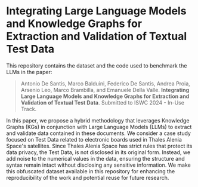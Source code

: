 # Integrating Large Language Models and Knowledge Graphs for Extraction and Validation of Textual Test Data

This repository contains the dataset and the code used to benchmark the LLMs in the paper:

> Antonio De Santis, Marco Balduini, Federico De Santis, Andrea Proia, Arsenio Leo, Marco Brambilla, and Emanuele Della Valle.
> **Integrating Large Language Models and Knowledge Graphs for Extraction and Validation of Textual Test Data**. Submitted to ISWC 2024 - In-Use Track.

In this paper, we propose a hybrid methodology that leverages Knowledge Graphs (KGs) in conjunction with Large Language Models (LLMs) to extract and validate data contained in these documents. 
We consider a case study focused on Test Data related to electronic boards used in Thales Alenia Space's satellites. Since Thales Alenia Space has strict rules that protect its data privacy, the Test Data, is not disclosed in its original form. 
Instead, we add noise to the numerical values in the data, ensuring the structure and syntax remain intact without disclosing any sensitive information. We make this obfuscated dataset available in this repository for enhancing the reproducibility of the work and potential reuse for future research.
